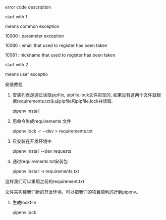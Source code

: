 error code description

start with 1

means common exception

10000 : parameter exception

10080 : email that used to register has been taken

10081 : nickname that used to register has been taken

start with 2

means user exceptio

安装教程

1. 安装列表是通过读取pipfile, pipfile.lock文件实现的,
   如果没有这两个文件就根据requirements.txt生成pipfile和pipfile.lock并读取.

    pipenv install

1. 用命令生成requirements 文件

    pipenv lock -r --dev > requirements.txt

1. 只安装在开发环境中

    pipenv install --dev requests

1. 通过requirements.txt安装包

    pipenv install -r requirements.txt

 这样我们可以重用之前的requirement.txt

文件来构建我们新的开发环境，可以把我们的项目顺利的迁到pipenv。

1. 生成lockfile

    pipenv lock
